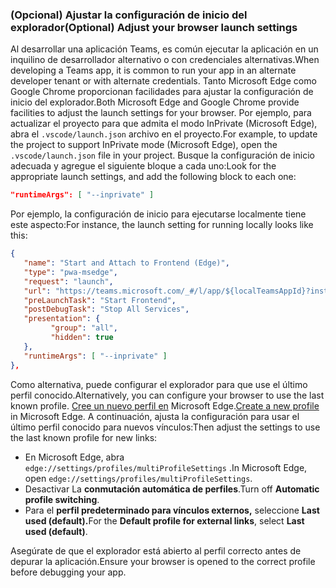 ### <a name="optional-adjust-your-browser-launch-settings"></a><span data-ttu-id="1eda8-101">(Opcional) Ajustar la configuración de inicio del explorador</span><span class="sxs-lookup"><span data-stu-id="1eda8-101">(Optional) Adjust your browser launch settings</span></span>

<span data-ttu-id="1eda8-102">Al desarrollar una aplicación Teams, es común ejecutar la aplicación en un inquilino de desarrollador alternativo o con credenciales alternativas.</span><span class="sxs-lookup"><span data-stu-id="1eda8-102">When developing a Teams app, it is common to run your app in an alternate developer tenant or with alternate credentials.</span></span>  <span data-ttu-id="1eda8-103">Tanto Microsoft Edge como Google Chrome proporcionan facilidades para ajustar la configuración de inicio del explorador.</span><span class="sxs-lookup"><span data-stu-id="1eda8-103">Both Microsoft Edge and Google Chrome provide facilities to adjust the launch settings for your browser.</span></span>  <span data-ttu-id="1eda8-104">Por ejemplo, para actualizar el proyecto para que admita el modo InPrivate (Microsoft Edge), abra el `.vscode/launch.json` archivo en el proyecto.</span><span class="sxs-lookup"><span data-stu-id="1eda8-104">For example, to update the project to support InPrivate mode (Microsoft Edge), open the `.vscode/launch.json` file in your project.</span></span>  <span data-ttu-id="1eda8-105">Busque la configuración de inicio adecuada y agregue el siguiente bloque a cada uno:</span><span class="sxs-lookup"><span data-stu-id="1eda8-105">Look for the appropriate launch settings, and add the following block to each one:</span></span>

``` json
"runtimeArgs": [ "--inprivate" ]
```

<span data-ttu-id="1eda8-106">Por ejemplo, la configuración de inicio para ejecutarse localmente tiene este aspecto:</span><span class="sxs-lookup"><span data-stu-id="1eda8-106">For instance, the launch setting for running locally looks like this:</span></span>

``` json
{
   "name": "Start and Attach to Frontend (Edge)",
   "type": "pwa-msedge",
   "request": "launch",
   "url": "https://teams.microsoft.com/_#/l/app/${localTeamsAppId}?installAppPackage=true",
   "preLaunchTask": "Start Frontend",
   "postDebugTask": "Stop All Services",
   "presentation": {
         "group": "all",
         "hidden": true
   },
   "runtimeArgs": [ "--inprivate" ]
},
```

<span data-ttu-id="1eda8-107">Como alternativa, puede configurar el explorador para que use el último perfil conocido.</span><span class="sxs-lookup"><span data-stu-id="1eda8-107">Alternatively, you can configure your browser to use the last known profile.</span></span> <span data-ttu-id="1eda8-108">[Cree un nuevo perfil en](https://support.microsoft.com/topic/sign-in-and-create-multiple-profiles-in-microsoft-edge-df94e622-2061-49ae-ad1d-6f0e43ce6435) Microsoft Edge.</span><span class="sxs-lookup"><span data-stu-id="1eda8-108">[Create a new profile](https://support.microsoft.com/topic/sign-in-and-create-multiple-profiles-in-microsoft-edge-df94e622-2061-49ae-ad1d-6f0e43ce6435) in Microsoft Edge.</span></span>  <span data-ttu-id="1eda8-109">A continuación, ajusta la configuración para usar el último perfil conocido para nuevos vínculos:</span><span class="sxs-lookup"><span data-stu-id="1eda8-109">Then adjust the settings to use the last known profile for new links:</span></span>

- <span data-ttu-id="1eda8-110">En Microsoft Edge, abra `edge://settings/profiles/multiProfileSettings` .</span><span class="sxs-lookup"><span data-stu-id="1eda8-110">In Microsoft Edge, open `edge://settings/profiles/multiProfileSettings`.</span></span>
- <span data-ttu-id="1eda8-111">Desactivar La **conmutación automática de perfiles**.</span><span class="sxs-lookup"><span data-stu-id="1eda8-111">Turn off **Automatic profile switching**.</span></span>
- <span data-ttu-id="1eda8-112">Para el **perfil predeterminado para vínculos externos,** seleccione **Last used (default).**</span><span class="sxs-lookup"><span data-stu-id="1eda8-112">For the **Default profile for external links**, select **Last used (default)**.</span></span>

<span data-ttu-id="1eda8-113">Asegúrate de que el explorador está abierto al perfil correcto antes de depurar la aplicación.</span><span class="sxs-lookup"><span data-stu-id="1eda8-113">Ensure your browser is opened to the correct profile before debugging your app.</span></span>
